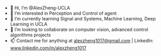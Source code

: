 - 👋 Hi, I’m @AlexZheng-UCLA
- 👀 I’m interested in Perception and Control of agent 
- 🌱 I’m currently learning Signal and Systems, Machine Learning, Deep Learning in UCLA 
- 💞️ I’m looking to collaborate on computer vision, advanced control algorithms projects
- 📫 Contact me for anything at alexzheng1017@gmail.com | LinkedIn: www.linkedin.com/in/alexzheng1017

<!---
AlexZheng-UCLA/AlexZheng-UCLA is a ✨ special ✨ repository because its `README.md` (this file) appears on your GitHub profile.
You can click the Preview link to take a look at your changes.
--->
